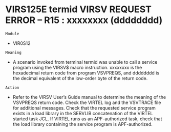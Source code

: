 # VIRS125E termid VIRSV REQUEST ERROR – R15 : xxxxxxxx (dddddddd)

`Module`
- VIR0S12

`Meaning`
- A scenario invoked from terminal termid was unable to call a service program using the VIRSV$ macro instruction. xxxxxxxx is the hexadecimal return code from program VSVPREQS, and dddddddd is the decimal equivalent of the low-order byte of the return code.

`Action`
- Refer to the VIRSV User’s Guide manual to determine the meaning of the VSVPREQS return code. Check the VIRTEL log and the VSVTRACE file for additional messages. Check that the requested service program exists in a load library in the SERVLIB concatenation of the VIRTEL started task JCL. If VIRTEL runs as an APF-authorized task, check that the load library containing the service program is APF-authorized.
